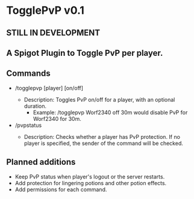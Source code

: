 # TogglePvP v0.1
## STILL IN DEVELOPMENT
## A Spigot Plugin to Toggle PvP per player. 

## Commands
* /togglepvp [player] [on/off] <duration>
  - Description: Toggles PvP on/off for a player, with an optional duration.
    * Example: /togglepvp Worf2340 off 30m would disable PvP for Worf2340 for 30m.
* /pvpstatus <player>
  - Description: Checks whether a player has PvP protection. If no player is specified, the sender of the command will be checked. 
  
## Planned additions
* Keep PvP status when player's logout or the server restarts.
* Add protection for lingering potions and other potion effects.
* Add permissions for each command.


